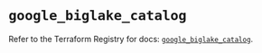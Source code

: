 # `google_biglake_catalog`

Refer to the Terraform Registry for docs: [`google_biglake_catalog`](https://registry.terraform.io/providers/hashicorp/google/5.26.0/docs/resources/biglake_catalog).
